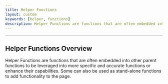 ```yaml
---
title: Helper Functions
layout: custom
keywords: [helper, functions]
description: Helper Functions are functions that are often embedded into other parent functions to be leveraged into more specific and accurate functions or enhance their capabilities.
---
```

* * *

## **Helper Functions Overview**

Helper Functions are functions that are often embedded into other parent functions to be leveraged into more specific and accurate functions or enhance their capabilities. Some can also be used as stand-alone functions to add functionality to the page.